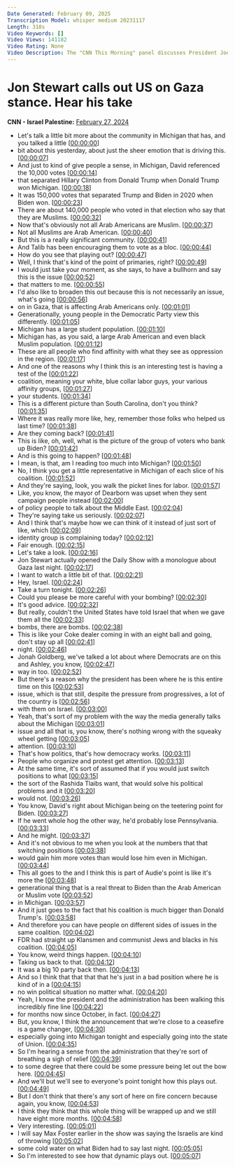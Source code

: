 ```yaml
---
Date Generated: February 09, 2025
Transcription Model: whisper medium 20231117
Length: 310s
Video Keywords: []
Video Views: 141182
Video Rating: None
Video Description: The "CNN This Morning" panel discusses President Joe Biden's recent comments on a Gaza ceasefire and reacts to Jon Stewart's monologue on Comedy Central's "The Daily Show." #CNN #News #Gaza #Israel #Biden
---
```


# Jon Stewart calls out US on Gaza stance. Hear his take
**CNN - Israel Palestine:** [February 27, 2024](https://www.youtube.com/watch?v=HnIOmUxNxAg)
*  Let's talk a little bit more about the community in Michigan that has, and you talked a little [[00:00:00](https://www.youtube.com/watch?v=HnIOmUxNxAg&t=0.0s)]
*  bit about this yesterday, about just the sheer emotion that is driving this. [[00:00:07](https://www.youtube.com/watch?v=HnIOmUxNxAg&t=7.96s)]
*  And just to kind of give people a sense, in Michigan, David referenced the 10,000 votes [[00:00:14](https://www.youtube.com/watch?v=HnIOmUxNxAg&t=14.3s)]
*  that separated Hillary Clinton from Donald Trump when Donald Trump won Michigan. [[00:00:18](https://www.youtube.com/watch?v=HnIOmUxNxAg&t=18.68s)]
*  It was 150,000 votes that separated Trump and Biden in 2020 when Biden won. [[00:00:23](https://www.youtube.com/watch?v=HnIOmUxNxAg&t=23.64s)]
*  There are about 140,000 people who voted in that election who say that they are Muslims. [[00:00:32](https://www.youtube.com/watch?v=HnIOmUxNxAg&t=32.28s)]
*  Now that's obviously not all Arab Americans are Muslim. [[00:00:37](https://www.youtube.com/watch?v=HnIOmUxNxAg&t=37.4s)]
*  Not all Muslims are Arab American. [[00:00:40](https://www.youtube.com/watch?v=HnIOmUxNxAg&t=40.08s)]
*  But this is a really significant community. [[00:00:41](https://www.youtube.com/watch?v=HnIOmUxNxAg&t=41.900000000000006s)]
*  And Talib has been encouraging them to vote as a bloc. [[00:00:44](https://www.youtube.com/watch?v=HnIOmUxNxAg&t=44.6s)]
*  How do you see that playing out? [[00:00:47](https://www.youtube.com/watch?v=HnIOmUxNxAg&t=47.36s)]
*  Well, I think that's kind of the point of primaries, right? [[00:00:49](https://www.youtube.com/watch?v=HnIOmUxNxAg&t=49.0s)]
*  I would just take your moment, as she says, to have a bullhorn and say this is the issue [[00:00:52](https://www.youtube.com/watch?v=HnIOmUxNxAg&t=52.12s)]
*  that matters to me. [[00:00:55](https://www.youtube.com/watch?v=HnIOmUxNxAg&t=55.879999999999995s)]
*  I'd also like to broaden this out because this is not necessarily an issue, what's going [[00:00:56](https://www.youtube.com/watch?v=HnIOmUxNxAg&t=56.879999999999995s)]
*  on in Gaza, that is affecting Arab Americans only. [[00:01:01](https://www.youtube.com/watch?v=HnIOmUxNxAg&t=61.9s)]
*  Generationally, young people in the Democratic Party view this differently. [[00:01:05](https://www.youtube.com/watch?v=HnIOmUxNxAg&t=65.12s)]
*  Michigan has a large student population. [[00:01:10](https://www.youtube.com/watch?v=HnIOmUxNxAg&t=70.38s)]
*  Michigan has, as you said, a large Arab American and even black Muslim population. [[00:01:12](https://www.youtube.com/watch?v=HnIOmUxNxAg&t=72.72s)]
*  These are all people who find affinity with what they see as oppression in the region. [[00:01:17](https://www.youtube.com/watch?v=HnIOmUxNxAg&t=77.88s)]
*  And one of the reasons why I think this is an interesting test is having a test of the [[00:01:22](https://www.youtube.com/watch?v=HnIOmUxNxAg&t=82.83999999999999s)]
*  coalition, meaning your white, blue collar labor guys, your various affinity groups, [[00:01:27](https://www.youtube.com/watch?v=HnIOmUxNxAg&t=87.47999999999999s)]
*  your students. [[00:01:34](https://www.youtube.com/watch?v=HnIOmUxNxAg&t=94.52s)]
*  This is a different picture than South Carolina, don't you think? [[00:01:35](https://www.youtube.com/watch?v=HnIOmUxNxAg&t=95.56s)]
*  Where it was really more like, hey, remember those folks who helped us last time? [[00:01:38](https://www.youtube.com/watch?v=HnIOmUxNxAg&t=98.0s)]
*  Are they coming back? [[00:01:41](https://www.youtube.com/watch?v=HnIOmUxNxAg&t=101.32s)]
*  This is like, oh, well, what is the picture of the group of voters who bank up Biden? [[00:01:42](https://www.youtube.com/watch?v=HnIOmUxNxAg&t=102.64s)]
*  And is this going to happen? [[00:01:48](https://www.youtube.com/watch?v=HnIOmUxNxAg&t=108.6s)]
*  I mean, is that, am I reading too much into Michigan? [[00:01:50](https://www.youtube.com/watch?v=HnIOmUxNxAg&t=110.16s)]
*  No, I think you get a little representative in Michigan of each slice of his coalition. [[00:01:52](https://www.youtube.com/watch?v=HnIOmUxNxAg&t=112.68s)]
*  And they're saying, look, you walk the picket lines for labor. [[00:01:57](https://www.youtube.com/watch?v=HnIOmUxNxAg&t=117.64s)]
*  Like, you know, the mayor of Dearborn was upset when they sent campaign people instead [[00:02:00](https://www.youtube.com/watch?v=HnIOmUxNxAg&t=120.84s)]
*  of policy people to talk about the Middle East. [[00:02:04](https://www.youtube.com/watch?v=HnIOmUxNxAg&t=124.98s)]
*  They're saying take us seriously. [[00:02:07](https://www.youtube.com/watch?v=HnIOmUxNxAg&t=127.52s)]
*  And I think that's maybe how we can think of it instead of just sort of like, which [[00:02:09](https://www.youtube.com/watch?v=HnIOmUxNxAg&t=129.6s)]
*  identity group is complaining today? [[00:02:12](https://www.youtube.com/watch?v=HnIOmUxNxAg&t=132.68s)]
*  Fair enough. [[00:02:15](https://www.youtube.com/watch?v=HnIOmUxNxAg&t=135.76s)]
*  Let's take a look. [[00:02:16](https://www.youtube.com/watch?v=HnIOmUxNxAg&t=136.76s)]
*  Jon Stewart actually opened the Daily Show with a monologue about Gaza last night. [[00:02:17](https://www.youtube.com/watch?v=HnIOmUxNxAg&t=137.76s)]
*  I want to watch a little bit of that. [[00:02:21](https://www.youtube.com/watch?v=HnIOmUxNxAg&t=141.72s)]
*  Hey, Israel. [[00:02:24](https://www.youtube.com/watch?v=HnIOmUxNxAg&t=144.72s)]
*  Take a turn tonight. [[00:02:26](https://www.youtube.com/watch?v=HnIOmUxNxAg&t=146.72s)]
*  Could you please be more careful with your bombing? [[00:02:30](https://www.youtube.com/watch?v=HnIOmUxNxAg&t=150.72s)]
*  It's good advice. [[00:02:32](https://www.youtube.com/watch?v=HnIOmUxNxAg&t=152.72s)]
*  But really, couldn't the United States have told Israel that when we gave them all the [[00:02:33](https://www.youtube.com/watch?v=HnIOmUxNxAg&t=153.72s)]
*  bombs, there are bombs. [[00:02:38](https://www.youtube.com/watch?v=HnIOmUxNxAg&t=158.84s)]
*  This is like your Coke dealer coming in with an eight ball and going, don't stay up all [[00:02:41](https://www.youtube.com/watch?v=HnIOmUxNxAg&t=161.84s)]
*  night. [[00:02:46](https://www.youtube.com/watch?v=HnIOmUxNxAg&t=166.84s)]
*  Jonah Goldberg, we've talked a lot about where Democrats are on this and Ashley, you know, [[00:02:47](https://www.youtube.com/watch?v=HnIOmUxNxAg&t=167.84s)]
*  way in too. [[00:02:52](https://www.youtube.com/watch?v=HnIOmUxNxAg&t=172.84s)]
*  But there's a reason why the president has been where he is this entire time on this [[00:02:53](https://www.youtube.com/watch?v=HnIOmUxNxAg&t=173.84s)]
*  issue, which is that still, despite the pressure from progressives, a lot of the country is [[00:02:56](https://www.youtube.com/watch?v=HnIOmUxNxAg&t=176.84s)]
*  with them on Israel. [[00:03:00](https://www.youtube.com/watch?v=HnIOmUxNxAg&t=180.84s)]
*  Yeah, that's sort of my problem with the way the media generally talks about the Michigan [[00:03:01](https://www.youtube.com/watch?v=HnIOmUxNxAg&t=181.84s)]
*  issue and all that is, you know, there's nothing wrong with the squeaky wheel getting [[00:03:05](https://www.youtube.com/watch?v=HnIOmUxNxAg&t=185.96s)]
*  attention. [[00:03:10](https://www.youtube.com/watch?v=HnIOmUxNxAg&t=190.96s)]
*  That's how politics, that's how democracy works. [[00:03:11](https://www.youtube.com/watch?v=HnIOmUxNxAg&t=191.96s)]
*  People who organize and protest get attention. [[00:03:13](https://www.youtube.com/watch?v=HnIOmUxNxAg&t=193.96s)]
*  At the same time, it's sort of assumed that if you would just switch positions to what [[00:03:15](https://www.youtube.com/watch?v=HnIOmUxNxAg&t=195.96s)]
*  the sort of the Rashida Tlaibs want, that would solve his political problems and it [[00:03:20](https://www.youtube.com/watch?v=HnIOmUxNxAg&t=200.96s)]
*  would not. [[00:03:26](https://www.youtube.com/watch?v=HnIOmUxNxAg&t=206.96s)]
*  You know, David's right about Michigan being on the teetering point for Biden. [[00:03:27](https://www.youtube.com/watch?v=HnIOmUxNxAg&t=207.96s)]
*  If he went whole hog the other way, he'd probably lose Pennsylvania. [[00:03:33](https://www.youtube.com/watch?v=HnIOmUxNxAg&t=213.08s)]
*  And he might. [[00:03:37](https://www.youtube.com/watch?v=HnIOmUxNxAg&t=217.08s)]
*  And it's not obvious to me when you look at the numbers that that switching positions [[00:03:38](https://www.youtube.com/watch?v=HnIOmUxNxAg&t=218.08s)]
*  would gain him more votes than would lose him even in Michigan. [[00:03:44](https://www.youtube.com/watch?v=HnIOmUxNxAg&t=224.08s)]
*  This all goes to the and I think this is part of Audie's point is like it's more the [[00:03:48](https://www.youtube.com/watch?v=HnIOmUxNxAg&t=228.08s)]
*  generational thing that is a real threat to Biden than the Arab American or Muslim vote [[00:03:52](https://www.youtube.com/watch?v=HnIOmUxNxAg&t=232.08s)]
*  in Michigan. [[00:03:57](https://www.youtube.com/watch?v=HnIOmUxNxAg&t=237.08s)]
*  And it just goes to the fact that his coalition is much bigger than Donald Trump's. [[00:03:58](https://www.youtube.com/watch?v=HnIOmUxNxAg&t=238.08s)]
*  And therefore you can have people on different sides of issues in the same coalition. [[00:04:02](https://www.youtube.com/watch?v=HnIOmUxNxAg&t=242.20000000000002s)]
*  FDR had straight up Klansmen and communist Jews and blacks in his coalition. [[00:04:05](https://www.youtube.com/watch?v=HnIOmUxNxAg&t=245.20000000000002s)]
*  You know, weird things happen. [[00:04:10](https://www.youtube.com/watch?v=HnIOmUxNxAg&t=250.20000000000002s)]
*  Taking us back to that. [[00:04:12](https://www.youtube.com/watch?v=HnIOmUxNxAg&t=252.20000000000002s)]
*  It was a big 10 party back then. [[00:04:13](https://www.youtube.com/watch?v=HnIOmUxNxAg&t=253.20000000000002s)]
*  And so I think that that that that he's just in a bad position where he is kind of in a [[00:04:15](https://www.youtube.com/watch?v=HnIOmUxNxAg&t=255.20000000000002s)]
*  no win political situation no matter what. [[00:04:20](https://www.youtube.com/watch?v=HnIOmUxNxAg&t=260.2s)]
*  Yeah, I know the president and the administration has been walking this incredibly fine line [[00:04:22](https://www.youtube.com/watch?v=HnIOmUxNxAg&t=262.2s)]
*  for months now since October, in fact. [[00:04:27](https://www.youtube.com/watch?v=HnIOmUxNxAg&t=267.2s)]
*  But, you know, I think the announcement that we're close to a ceasefire is a game changer, [[00:04:30](https://www.youtube.com/watch?v=HnIOmUxNxAg&t=270.32s)]
*  especially going into Michigan tonight and especially going into the state of Union. [[00:04:35](https://www.youtube.com/watch?v=HnIOmUxNxAg&t=275.32s)]
*  So I'm hearing a sense from the administration that they're sort of breathing a sigh of relief [[00:04:39](https://www.youtube.com/watch?v=HnIOmUxNxAg&t=279.32s)]
*  to some degree that there could be some pressure being let out the bow here. [[00:04:45](https://www.youtube.com/watch?v=HnIOmUxNxAg&t=285.32s)]
*  And we'll but we'll see to everyone's point tonight how this plays out. [[00:04:49](https://www.youtube.com/watch?v=HnIOmUxNxAg&t=289.32s)]
*  But I don't think that there's any sort of here on fire concern because again, you know, [[00:04:53](https://www.youtube.com/watch?v=HnIOmUxNxAg&t=293.32s)]
*  I think they think that this whole thing will be wrapped up and we still have eight more months. [[00:04:58](https://www.youtube.com/watch?v=HnIOmUxNxAg&t=298.44s)]
*  Very interesting. [[00:05:01](https://www.youtube.com/watch?v=HnIOmUxNxAg&t=301.44s)]
*  I will say Max Foster earlier in the show was saying the Israelis are kind of throwing [[00:05:02](https://www.youtube.com/watch?v=HnIOmUxNxAg&t=302.44s)]
*  some cold water on what Biden had to say last night. [[00:05:05](https://www.youtube.com/watch?v=HnIOmUxNxAg&t=305.44s)]
*  So I'm interested to see how that dynamic plays out. [[00:05:07](https://www.youtube.com/watch?v=HnIOmUxNxAg&t=307.44s)]
